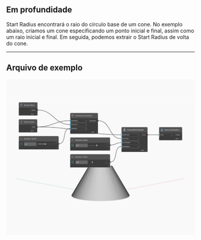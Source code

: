 ## Em profundidade
Start Radius encontrará o raio do círculo base de um cone. No exemplo abaixo, criamos um cone especificando um ponto inicial e final, assim como um raio inicial e final. Em seguida, podemos extrair o Start Radius de volta do cone.
___
## Arquivo de exemplo

![StartRadius](./Autodesk.DesignScript.Geometry.Cone.StartRadius_img.jpg)

